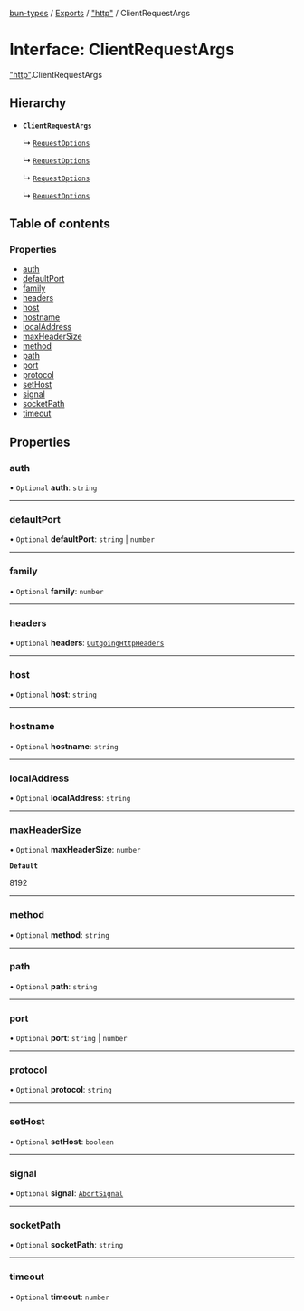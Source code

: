 [bun-types](https://github.com/oven-sh/bun-types/blob/master/api-docs/README.md) / [Exports](https://github.com/oven-sh/bun-types/blob/master/api-docs/modules.md) / ["http"](https://github.com/oven-sh/bun-types/blob/master/api-docs/modules/http_.md) / ClientRequestArgs

# Interface: ClientRequestArgs

["http"](https://github.com/oven-sh/bun-types/blob/master/api-docs/modules/http_.md).ClientRequestArgs

## Hierarchy

- **`ClientRequestArgs`**

  ↳ [`RequestOptions`](https://github.com/oven-sh/bun-types/blob/master/api-docs/interfaces/http_.RequestOptions.md)

  ↳ [`RequestOptions`](https://github.com/oven-sh/bun-types/blob/master/api-docs/interfaces/node_http_.RequestOptions.md)

  ↳ [`RequestOptions`](https://github.com/oven-sh/bun-types/blob/master/api-docs/interfaces/https_.RequestOptions.md)

  ↳ [`RequestOptions`](https://github.com/oven-sh/bun-types/blob/master/api-docs/interfaces/node_https_.RequestOptions.md)

## Table of contents

### Properties

- [auth](https://github.com/oven-sh/bun-types/blob/master/api-docs/interfaces/http_.ClientRequestArgs.md#auth)
- [defaultPort](https://github.com/oven-sh/bun-types/blob/master/api-docs/interfaces/http_.ClientRequestArgs.md#defaultport)
- [family](https://github.com/oven-sh/bun-types/blob/master/api-docs/interfaces/http_.ClientRequestArgs.md#family)
- [headers](https://github.com/oven-sh/bun-types/blob/master/api-docs/interfaces/http_.ClientRequestArgs.md#headers)
- [host](https://github.com/oven-sh/bun-types/blob/master/api-docs/interfaces/http_.ClientRequestArgs.md#host)
- [hostname](https://github.com/oven-sh/bun-types/blob/master/api-docs/interfaces/http_.ClientRequestArgs.md#hostname)
- [localAddress](https://github.com/oven-sh/bun-types/blob/master/api-docs/interfaces/http_.ClientRequestArgs.md#localaddress)
- [maxHeaderSize](https://github.com/oven-sh/bun-types/blob/master/api-docs/interfaces/http_.ClientRequestArgs.md#maxheadersize)
- [method](https://github.com/oven-sh/bun-types/blob/master/api-docs/interfaces/http_.ClientRequestArgs.md#method)
- [path](https://github.com/oven-sh/bun-types/blob/master/api-docs/interfaces/http_.ClientRequestArgs.md#path)
- [port](https://github.com/oven-sh/bun-types/blob/master/api-docs/interfaces/http_.ClientRequestArgs.md#port)
- [protocol](https://github.com/oven-sh/bun-types/blob/master/api-docs/interfaces/http_.ClientRequestArgs.md#protocol)
- [setHost](https://github.com/oven-sh/bun-types/blob/master/api-docs/interfaces/http_.ClientRequestArgs.md#sethost)
- [signal](https://github.com/oven-sh/bun-types/blob/master/api-docs/interfaces/http_.ClientRequestArgs.md#signal)
- [socketPath](https://github.com/oven-sh/bun-types/blob/master/api-docs/interfaces/http_.ClientRequestArgs.md#socketpath)
- [timeout](https://github.com/oven-sh/bun-types/blob/master/api-docs/interfaces/http_.ClientRequestArgs.md#timeout)

## Properties

### auth

• `Optional` **auth**: `string`

___

### defaultPort

• `Optional` **defaultPort**: `string` \| `number`

___

### family

• `Optional` **family**: `number`

___

### headers

• `Optional` **headers**: [`OutgoingHttpHeaders`](https://github.com/oven-sh/bun-types/blob/master/api-docs/interfaces/http_.OutgoingHttpHeaders.md)

___

### host

• `Optional` **host**: `string`

___

### hostname

• `Optional` **hostname**: `string`

___

### localAddress

• `Optional` **localAddress**: `string`

___

### maxHeaderSize

• `Optional` **maxHeaderSize**: `number`

**`Default`**

8192

___

### method

• `Optional` **method**: `string`

___

### path

• `Optional` **path**: `string`

___

### port

• `Optional` **port**: `string` \| `number`

___

### protocol

• `Optional` **protocol**: `string`

___

### setHost

• `Optional` **setHost**: `boolean`

___

### signal

• `Optional` **signal**: [`AbortSignal`](https://github.com/oven-sh/bun-types/blob/master/api-docs/modules.md#abortsignal)

___

### socketPath

• `Optional` **socketPath**: `string`

___

### timeout

• `Optional` **timeout**: `number`
